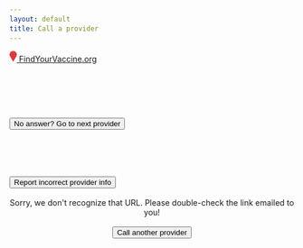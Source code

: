 ```yaml
---
layout: default
title: Call a provider
---
```


<nav class="navbar navbar-expand-lg fixed-top" id="mainNav">
  <div class="container">
    <a class="navbar-brand js-scroll-trigger" href="/">
      <img class="wordmark" height="20px" src="/assets/img/pin.png"/>
      FindYourVaccine<span class="org">.org</span>
    </a>
  </div>
</nav>

<div class="container state-holder">
  <div class="row">
    <div class="col-sm">
      <h3 id="name"></h3>
      <h2 id="phone"></h2><br />
      <h6 id="contacted"></h6><br />
      <button class="btn btn-primary btn-sm" onclick="window.location.reload();">No answer? Go to next provider</button><br /><br />
      <h5 id="website"></h5>
      <h6 id="address"></h6>
      <br /><br />
      <a id="wrong-info" target="_blank"><button class="btn btn-secondary">Report incorrect provider info</button></a><br />
    </div>
    <div class="col-sm">
      <div id="iframe-holder"></div>
    </div>
  </div>
</div>

<div id="modal" class="modal" tabindex="-1" role="dialog">
  <div class="modal-dialog modal-dialog-centered modal-lg" role="document">
    <div class="modal-content">
      <center>
      <div class="modal-body">
        <div id="modal-text">
          <br />Sorry, we don't recognize that URL. Please double-check the link emailed to you!
        </div>
        <br /><button id="modal-cta" type="button" class="btn btn-primary" data-dismiss="modal" onclick="redirect();">Call another provider</button>
      </div>
      </center>
    </div>
  </div>
</div>

<script>
const ctas = [
  "Nice.",
  "Woohoo!",
  "Great job.",
  "Thank you!",
  "Wonderful."
];

var url = window.location.href;
const callRegex = /calls\=[0-9]/g;


function redirect() {
  window.location.replace(url);
}

$(document).ready(function () {
  const id = window.location.search.split('=')[1];
  $.ajax({
    type: "GET",
    url: `https://rpy77zbl3f.execute-api.us-east-2.amazonaws.com/default/getProvider?id=${id}`,
    success: function (data) {
      if (data == null) {
        $('#modal-cta').hide();
        $('#modal').modal({backdrop: 'static'});
        return;
      }

      // Add provider details
      $("#name").text(data['Name']);
      $("#phone").text("Call: " + data['Phone']);
      if (data['Website']) {
        $("#website").html(`<a target="_blank" href="${data['Website']}">Provider website</a>`);
      }
      $("#address").text(data['Address']);
      $("#contacted").text("Last contacted: " + data['Last Contacted']);

      // Parse hidden fields into prefilled forms
      $("#wrong-info").attr('href', `https://airtable.com/shrzDS45VGDFjuZpE?prefill_Name=${data['Name']}&prefill_Phone=${data['Phone']}&prefill_Address=${data['Address']}&prefill_Website=${data['Website']}`)
      var prefills = `prefill_Location=${data['Name']}&prefill_Caller=${data['Caller']}`;

      // Add iframe to the page
      const frame = `<iframe id="iframe" class="airtable-embed" src="https://app.miniextensions.com/form/wLnwdAmMKlp6nzJrXabw?${prefills}" frameborder="0" onmousewheel="" width="100%" height="1800px" style="background: transparent; border: 1px solid #ccc;"></iframe>`;
      $(frame).appendTo('#iframe-holder');

      var iloads = 0;
      $("#iframe").on('load', function() {
        iloads++;
        callsMade = 1;
        if (iloads > 1) {
          const urlParams = new URLSearchParams(window.location.search);
          if (urlParams.get('calls')) {
            callsMade = parseInt(urlParams.get('calls')) + 1;
            url = url.replace(callRegex, 'calls='+callsMade);
          } else {
            url += '&calls=1';
          }
          var cta = ctas[Math.floor(Math.random()*ctas.length)];
          cta += ` You've made ${callsMade} call`
          if (callsMade > 1) { cta += 's'; }
          cta += " so far. Keep up the good work!";
          $('#modal-text').html(cta);
          $('#modal').modal({backdrop: 'static'});
        }
      });

    }
  });
});
</script>